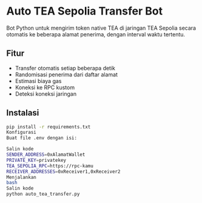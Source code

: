 # Auto TEA Sepolia Transfer Bot

Bot Python untuk mengirim token native TEA di jaringan TEA Sepolia secara otomatis ke beberapa alamat penerima, dengan interval waktu tertentu.

## Fitur
- Transfer otomatis setiap beberapa detik
- Randomisasi penerima dari daftar alamat
- Estimasi biaya gas
- Koneksi ke RPC kustom
- Deteksi koneksi jaringan

## Instalasi
```bash
pip install -r requirements.txt
Konfigurasi
Buat file .env dengan isi:

Salin kode
SENDER_ADDRESS=0xAlamatWallet
PRIVATE_KEY=privatekey
TEA_SEPOLIA_RPC=https://rpc-kamu
RECEIVER_ADDRESSES=0xReceiver1,0xReceiver2
Menjalankan
bash
Salin kode
python auto_tea_transfer.py
